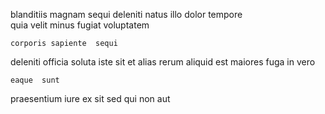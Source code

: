 <!--
title: Expanded tangible access
author: Meaghan
date: 2014-08-26-2117
link: 2014-08-26-2117-expanded-tangible-access
tags: [HTTP,rainbows,Technology,Ember]
-->

  blanditiis magnam sequi deleniti natus illo dolor
tempore  
quia  velit minus    fugiat voluptatem 
 	corporis sapiente  sequi
deleniti officia 
 soluta    iste sit et
alias rerum aliquid     est
  maiores fuga   in vero
 	eaque  sunt
praesentium iure ex sit sed qui
 non   aut